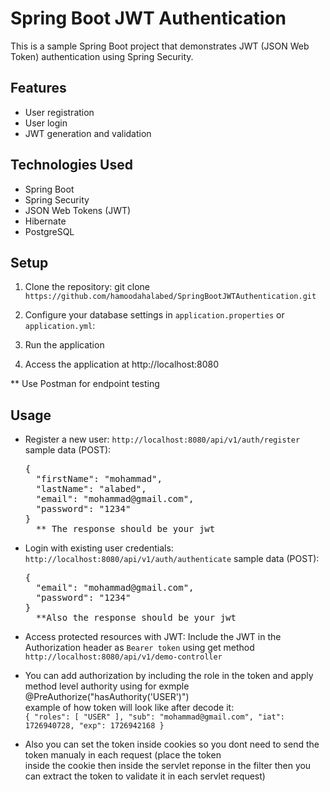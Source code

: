 # Spring Boot JWT Authentication

This is a sample Spring Boot project that demonstrates JWT (JSON Web Token) authentication using Spring Security.

## Features

- User registration
- User login
- JWT generation and validation

## Technologies Used

- Spring Boot
- Spring Security
- JSON Web Tokens (JWT)
- Hibernate
- PostgreSQL

## Setup

1. Clone the repository: git clone `https://github.com/hamoodahalabed/SpringBootJWTAuthentication.git`

2. Configure your database settings in `application.properties` or `application.yml`:

3. Run the application

4. Access the application at http://localhost:8080

** Use Postman for endpoint testing
## Usage

- Register a new user: `http://localhost:8080/api/v1/auth/register`
  sample data (POST):
  
  <pre>
  {
    "firstName": "mohammad",
    "lastName": "alabed",
    "email": "mohammad@gmail.com",
    "password": "1234"
  } 
    ** The response should be your jwt
</pre>

- Login with existing user credentials: `http://localhost:8080/api/v1/auth/authenticate`
  sample data (POST):
  
  <pre>
  {
    "email": "mohammad@gmail.com",
    "password": "1234"
  } 
    **Also the response should be your jwt
  </pre>
  
- Access protected resources with JWT: Include the JWT in the Authorization header as `Bearer token` using get method
  `http://localhost:8080/api/v1/demo-controller`
  
- You can add authorization by including the role in the token and apply method level authority using for exmple   @PreAuthorize("hasAuthority('USER')")<br>
  example of how token will look like after decode it: <br>
  `{
  "roles": [
    "USER"
  ],
  "sub": "mohammad@gmail.com",
  "iat": 1726940728,
  "exp": 1726942168
}`

- Also you can set the token inside cookies so you dont need to send the token manualy in each request (place the token <br>
  inside the cookie then inside the servlet reponse in the filter then you can extract the token to validate it in each servlet request)
